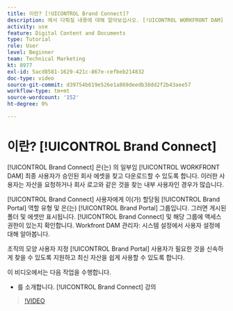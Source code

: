```yaml
---
title: 이란? [!UICONTROL Brand Connect]?
description: 에서 다뤄질 내용에 대해 알아보십시오. [!UICONTROL WORKFRONT DAM] 관리자, 3부 Brand Connect 사용자 지정 과정.
activity: use
feature: Digital Content and Documents
type: Tutorial
role: User
level: Beginner
team: Technical Marketing
kt: 8977
exl-id: 5acd8581-1629-421c-867e-cefbeb214832
doc-type: video
source-git-commit: d39754b619e526e1a869deedb38dd2f2b43aee57
workflow-type: tm+mt
source-wordcount: '152'
ht-degree: 0%

---
```


# 이란? [!UICONTROL Brand Connect]

[!UICONTROL Brand Connect] 은(는) 의 일부임 [!UICONTROL WORKFRONT DAM] 최종 사용자가 승인된 회사 에셋을 찾고 다운로드할 수 있도록 합니다. 이러한 사용자는 자산을 요청하거나 회사 로고와 같은 것을 찾는 내부 사용자인 경우가 많습니다.

[!UICONTROL Brand Connect] 사용자에게 이(가) 할당됨 [!UICONTROL Brand Portal] 역할 유형 및 은(는) [!UICONTROL Brand Portal] 그룹입니다. 그러면 게시된 폴더 및 에셋만 표시됩니다. [!UICONTROL Brand Connect] 및 해당 그룹에 액세스 권한이 있는지 확인합니다. Workfront DAM 관리자: 시스템 설정에서 사용자 설정에 대해 알아봅니다.

<!-- Need the cross-reference link to other LP, mentioned above -->

조직의 모양 사용자 지정 [!UICONTROL Brand Portal] 사용자가 필요한 것을 신속하게 찾을 수 있도록 지원하고 최신 자산을 쉽게 사용할 수 있도록 합니다.

이 비디오에서는 다음 작업을 수행합니다.

* 를 소개합니다. [!UICONTROL Brand Connect] 강의

>[!VIDEO](https://video.tv.adobe.com/v/335240/?quality=12)

<!-- Learn more graphic and link to article, below
* Workfront DAM within Workfront
 -->
